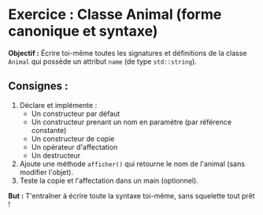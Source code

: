 # Exercice : Classe Animal (forme canonique et syntaxe)

**Objectif :**
Écrire toi-même toutes les signatures et définitions de la classe `Animal` qui possède un attribut `name` (de type `std::string`).

## Consignes :
1. Déclare et implémente :
   - Un constructeur par défaut
   - Un constructeur prenant un nom en paramètre (par référence constante)
   - Un constructeur de copie
   - Un opérateur d'affectation
   - Un destructeur
2. Ajoute une méthode `afficher()` qui retourne le nom de l'animal (sans modifier l'objet).
3. Teste la copie et l'affectation dans un main (optionnel).

**But :** T'entraîner à écrire toute la syntaxe toi-même, sans squelette tout prêt ! 
